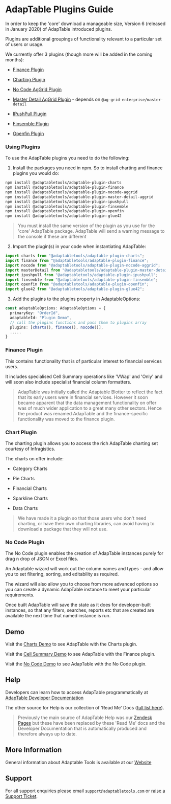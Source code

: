 # AdapTable Plugins Guide

In order to keep the 'core' download a manageable size, Version 6 (released in January 2020) of AdapTable introduced plugins. 

Plugins are additional groupings of functionality relevant to a particular set of users or usage.

We currently offer 3 plugins (though more will be added in the coming months):

- [Finance Plugin](./finance)

- [Charting Plugin](./charts)

- [No Code AgGrid Plugin](./nocode-aggrid)

- [Master Detail AgGrid Plugin](./master-detail-aggrid) - depends on `@ag-grid-enterprise/master-detail`

- [IPushPull Plugin](./ipushpull)

- [Finsemble Plugin](./finsemble)

- [Openfin Plugin](./openfin)

### Using Plugins

To use the AdapTable plugins you need to do the following:

1.  Install the packages you need in npm. So to install charting and finance plugins you would do:

```sh
npm install @adaptabletools/adaptable-plugin-charts
npm install @adaptabletools/adaptable-plugin-finance
npm install @adaptabletools/adaptable-plugin-nocode-aggrid
npm install @adaptabletools/adaptable-plugin-master-detail-aggrid
npm install @adaptabletools/adaptable-plugin-ipushpull
npm install @adaptabletools/adaptable-plugin-finsemble
npm install @adaptabletools/adaptable-plugin-openfin
npm install @adaptabletools/adaptable-plugin-glue42
```

> You must install the same version of the plugin as you use for the 'core' AdapTable package.  AdapTable will send a warning message to the console if these are different

2.  Import the plugin(s) in your code when instantiating AdapTable:

```ts
import charts from "@adaptabletools/adaptable-plugin-charts";
import finance from "@adaptabletools/adaptable-plugin-finance";
import nocode from "@adaptabletools/adaptable-plugin-nocode-aggrid";
import masterDetail from "@adaptabletools/adaptable-plugin-master-detail-aggrid";
import ipushpull from "@adaptabletools/adaptable-plugin-ipushpull";
import finsemble from "@adaptabletools/adaptable-plugin-finsemble";
import openfin from "@adaptabletools/adaptable-plugin-openfin";
import glue42 from "@adaptabletools/adaptable-plugin-glue42";
```

3.  Add the plugins to the plugins property in AdaptableOptions:

```ts
const adaptableOptions: AdaptableOptions = {
  primaryKey: "OrderId",
  adaptableId: "Plugin Demo",
  // call the plugins functions and pass them to plugins array
  plugins: [charts(), finance(), nocode()],
  .....
}
```

### Finance Plugin

This contains functionality that is of particular interest to financial services users.

It includes specialised Cell Summary operations like 'VWap' and 'Only' and will soon also include specialist financial column formatters.

> AdapTable was initially called the Adaptable Blotter to reflect the fact that its early users were in financial services. However it soon became apparent that the data management functionality on offer was of much wider application to a great many other sectors.  Hence the product was renamed AdapTable and the finance-specific functionality was moved to the finance plugin.

### Chart Plugin

The charting plugin allows you to access the rich AdapTable charting set courtesy of Infragistics.

The charts on offer include:

- Category Charts

- Pie Charts

- Financial Charts

- Sparkline Charts

- Data Charts

> We have made it a plugin so that those users who don't need charting, or have their own charting libraries, can avoid having to download a package that they will not use.

### No Code Plugin

The No Code plugin enables the creation of AdapTable instances purely for drag n drop of JSON or Excel files.

An Adaptable wizard will work out the column names and types - and allow you to set filtering, sorting, and editability as required.

The wizard will also allow you to choose from more advanced options so you can create a dynamic AdapTable instance to meet your particular requirements.

Once built AdapTable will save the state as it does for developer-built instances, so that any filters, searches, reports etc that are created are available the next time that named instance is run.

## Demo

Visit the [Charts Demo](https://demo.adaptabletools.com/charts) to see AdapTable with the Charts plugin.

Visit the [Cell Summary Demo](https://demo.adaptabletools.com/gridmanagement/aggridcellsummarydemo) to see AdapTable with the Finance plugin.

Visit the [No Code Demo](https://demo.adaptabletools.com/admin/aggridnocodedemo) to see AdapTable with the No Code plugin.

## Help

Developers can learn how to access AdapTable programmatically at [AdapTable Developer Documentation](https://api.adaptabletools.com) 

The other source for Help is our collection of 'Read Me' Docs ([full list here](https://github.com/AdaptableTools/adaptable/blob/master/packages/adaptable/readme/readme-list.md)).

> Previously the main source of AdapTable Help was our [Zendesk Pages](https://adaptabletools.zendesk.com/hc/en-us/articles/360007083017-Help-) but these have been replaced by these 'Read Me' docs and the Developer Documentation that is automatically produced and therefore always up to date.

## More Information

General information about Adaptable Tools is available at our [Website](http://www.adaptabletools.com) 

## Support

For all support enquiries please email [`support@adaptabletools.com`](mailto:support@adaptabletools.com) or [raise a Support Ticket](https://adaptabletools.zendesk.com/hc/en-us/requests/new).
